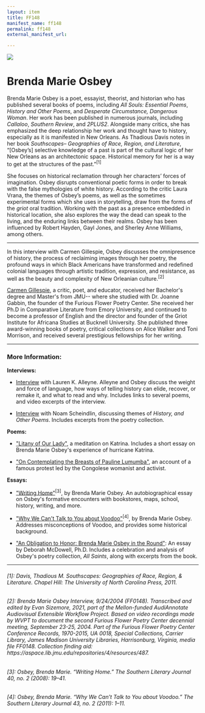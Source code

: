 ```yaml
---
layout: item
title: FF148
manifest_name: ff148
permalink: ff148
external_manifest_url: 

---
```

<!-- Add an essay or interpretive material below this line,
using HTML or markdown.  Do not modify this file above this line -->
  
  <img src="https://furiousflower.org/wp-content/uploads/2019/04/osbey-profile.png">
  <h1>Brenda Marie Osbey</h1>
    <p>Brenda Marie Osbey is a poet, essayist, theorist, and historian who has published several books of poems, including <i>All Souls: Essential Poems</i>, <i>History and Other Poems</i>, and <i>Desperate Circumstance, Dangerous Woman</i>. Her work has been published in numerous journals, including <i>Callaloo</i>, <i>Southern Review</i>, and <i>2PLUS2</i>. Alongside many critics, she has emphasized the deep relationship her work and thought have to history, especially as it is manifested in New Orleans. As Thadious Davis notes in her book <i>Southscapes– Geographies of Race, Region, and Literature</i>, “[Osbey’s] selective knowledge of a past is part of the cultural logic of her New Orleans as an architectonic space. Historical memory for her is a way to get at the structures of the past.”<sup>[1]</sup></p>
   
She focuses on historical reclamation through her characters’ forces of imagination. Osbey disrupts conventional poetic forms in order to break with the false mythologies of white history.  According to the critic Laura Vrana, the themes of Osbey’s poems, as well as the sometimes experimental forms which she uses in storytelling, draw from the forms of the <i>griot</i> oral tradition. Working with the past as a presence embedded in historical location, she also explores the way the dead can speak to the living, and the enduring links between their realms. Osbey has been influenced by Robert Hayden, Gayl Jones, and Sherley Anne Williams, among others.
<hr/>
  <p>In this interview with Carmen Gillespie, Osbey discusses the omnipresence of history, the process of reclaiming images through her poetry, the profound ways in which Black Americans have transformed and redefined colonial languages through artistic tradition, expression, and resistance, as well as the beauty and complexity of New Orleanian culture.<sup>[2]</sup></p>
  <p><a href=/"https://cavecanempoets.org/poetstour/carmen-gillespie">Carmen Gillespie</a>, a critic, poet, and educator, received her Bachelor's degree and Master's from JMU-- where she studied with Dr. Joanne Gabbin, the founder of the Furious Flower Poetry Center. She received her Ph.D in Comparative Literature from Emory University, and continued to become a professor of English and the director and founder of the Griot Institute for Africana Studies at Bucknell University. She published three award-winning books of poetry, critical collections on Alice Walker and Toni Morrison, and received several prestigious fellowships for her writing.</p>
<hr>
<h3>More Information:</h3>
<b>Interviews:</b>
  <ul><li><p><a href=/"https://fightandfiddle.com/issues/brenda-marie-osbey">Interview</a> with Lauren K. Alleyne. Alleyne and Osbey discuss the weight and force of language, how ways of telling history can elide, recover, or remake it, and what to read and why. Includes links to several poems, and video excerpts of the interview.</p></li></ul>
<ul><li><p><a href=/"http://kalamu.com/neogriot/2013/10/16/interview-brenda-marie-osbey-the-poem-as-history">Interview</a> with Noam Scheindlin, discussing themes of <i>History, and Other Poems</i>. Includes excerpts from the poetry collection.</p></li></ul>
<b>Poems:</b>
<ul><li><p><a href=/"https://poetrysociety.org/features/remembering-katrina/brenda-marie-osbey">"Litany of Our Lady"</a>, a meditation on Katrina. Includes a short essay on Brenda Marie Osbey's experience of hurricane Katrina.</p></li></ul>
<ul><li><p><a href=/"https://poets.org/poem/contemplating-breasts-pauline-lumumba">"On Contemplating the Breasts of Pauline Lumumba"</a>, an account of a famous protest led by the Congolese womanist and activist.</p></li></ul>
<b>Essays:</b>
<ul><li><p><a href=/"https://www.jstor.org/stable/20077905">"Writing Home"</a><sup>[3]</sup>, by Brenda Marie Osbey. An autobiographical essay on Osbey's formative encounters with bookstores, maps, school, history, writing, and more.</p></li></ul>
<ul><li><p><a href=/"https://www.jstor.org/stable/23208853">"Why We Can't Talk to You about Voodoo"</a><sup>[4]</sup>, by Brenda Marie Osbey. Addresses misconceptions of Voodoo, and provides some historical background.</p></li></ul>
<ul><li><p><a href=/"https://fightandfiddle.com/2021/01/31/osbey-essay">"An Obligation to Honor: Brenda Marie Osbey in the Round"</a>: An essay by Deborah McDowell, Ph.D. Includes a celebration and analysis of Osbey's poetry collection, <i>All Saints</i>, along with excerpts from the book.</p></li></ul>

<hr>
<h6>[1]: Davis, Thadious M. <i>Southscapes: Geographies of Race, Region, & Literature.</i> Chapel Hill: The University of North Carolina Press, 2011.
</h6>
<h6>[2]: Brenda Marie Osbey Interview, 9/24/2004 (FF0148). Transcribed and edited by Evan Sizemore, 2021, part of the Mellon-funded AudiAnnotate Audiovisual Extensible Workflow Project. Based on video recordings made by WVPT to document the second Furious Flower Poetry Center decennial meeting, September 23-25, 2004. Part of the Furious Flower Poetry Center Conference Records, 1970-2015, UA 0018, Special Collections, Carrier Library, James Madison University Libraries, Harrisonburg, Virginia, media file FF0148. Collection finding aid: https://aspace.lib.jmu.edu/repositories/4/resources/487.</h6>
<h6>[3]: Osbey, Brenda Marie. “Writing Home.” The Southern Literary Journal 40, no. 2 (2008): 19–41.</h6>
<h6>[4]: Osbey, Brenda Marie. “Why We Can’t Talk to You about Voodoo.” The Southern Literary Journal 43, no. 2 (2011): 1–11.</h6>
  
